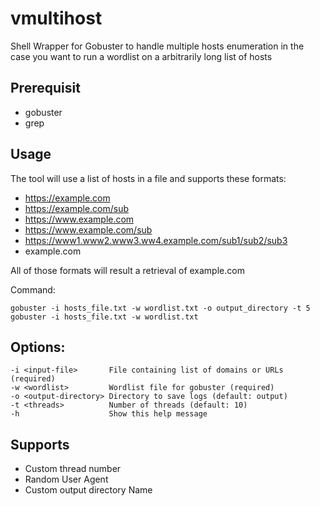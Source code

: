 # vmultihost
Shell Wrapper for Gobuster to handle multiple hosts enumeration in the case you want to
run a wordlist on a arbitrarily long list of hosts

## Prerequisit
- gobuster
- grep

## Usage

The tool will use a list of hosts in a file and supports these formats:
- https://example.com
- https://example.com/sub
- https://www.example.com
- https://www.example.com/sub
- https://www1.www2.www3.ww4.example.com/sub1/sub2/sub3
- example.com

All of those formats will result a retrieval of example.com

Command:
```
gobuster -i hosts_file.txt -w wordlist.txt -o output_directory -t 5
gobuster -i hosts_file.txt -w wordlist.txt
```

## Options:
```
-i <input-file>       File containing list of domains or URLs (required)
-w <wordlist>         Wordlist file for gobuster (required)
-o <output-directory> Directory to save logs (default: output)
-t <threads>          Number of threads (default: 10)
-h                    Show this help message
```

## Supports
- Custom thread number
- Random User Agent
- Custom output directory Name